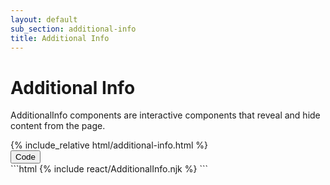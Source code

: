 ```yaml
---
layout: default
sub_section: additional-info
title: Additional Info
---
```


# Additional Info

AdditionalInfo components are interactive components that reveal and hide content from the page.

<div class="site-c-showcase">
{% include_relative html/additional-info.html %}
</div>



<div class="usa-accordion-bordered">
<div>
<button class="usa-accordion-button" aria-controls="b-a1"> Code </button>
<div id="b-a1" class="usa-accordion-content" markdown="1">
```html
{% include  react/AdditionalInfo.njk %}
```
</div>
</div>
</div>